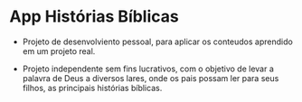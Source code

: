 # App Histórias Bíblicas

- Projeto de desenvolviento pessoal, para aplicar os conteudos aprendido em um projeto real.

- Projeto independente sem fins lucrativos, com o objetivo de levar a palavra de Deus a diversos lares, onde os pais possam ler para seus filhos,
as principais histórias bíblicas.
